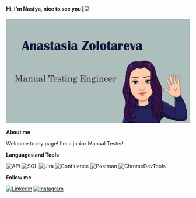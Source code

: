 <strong>Hi, I'm Nastya, nice to see you</strong>👋💻

![Header](https://github.com/AnastasiaZolotarevaQA/AnastasiaZolotarevaQA/blob/main/assets/%D1%88%D0%B0%D0%BF%D0%BA%D0%B0.jpg)

<strong>About me</strong>

Welcome to my page!
I'm a junior Manual Tester!

<strong>Languages and Tools</strong>

![API](https://img.shields.io/badge/-API-D3D3D3?style=for-the-badge&logo=gitlab&logoColor=DC143C) 
![SQL](https://img.shields.io/badge/-SQL-D3D3D3?style=for-the-badge&logo=serverfault&logoColor=000080)
![Jira](https://img.shields.io/badge/-Jira-D3D3D3?style=for-the-badge&logo=stackexchange&logoColor=FF6347)
![Confluence](https://img.shields.io/badge/-Confluence-D3D3D3?style=for-the-badge&logo=superuser&logoColor=6B8E23)
![Postman](https://img.shields.io/badge/-Postman-D3D3D3?style=for-the-badge&logo=appveyor&logoColor=4682B4)
![ChromeDevTools](https://img.shields.io/badge/-Chrome_DevTools-D3D3D3?style=for-the-badge&logo=dependabot&logoColor=8B008B)



<strong>Follow me</strong>

[![Linkedin](https://img.shields.io/badge/-Linkedin-D3D3D3?style=for-the-badge&logo=Linkedin&logoColor=007886)](https://www.linkedin.com/in/anastasiazolotareva)
[![Instagram](https://img.shields.io/badge/-Instagram-D3D3D3?style=for-the-badge&logo=Instagram&logoColor=B4068E)](https://www.instagram.com/nz_nensy/)

